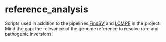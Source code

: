 # reference_analysis
Scripts used in addition to the pipelines [FindSV](https://github.com/J35P312/FindSV) and [LOMPE](https://github.com/kristinebilgrav/LOMPE) in the project: Mind the gap: the relevance of the genome reference to resolve rare and pathogenic inversions. 



